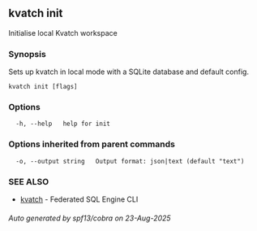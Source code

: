 ## kvatch init

Initialise local Kvatch workspace

### Synopsis

Sets up kvatch in local mode with a SQLite database and default config.

```
kvatch init [flags]
```

### Options

```
  -h, --help   help for init
```

### Options inherited from parent commands

```
  -o, --output string   Output format: json|text (default "text")
```

### SEE ALSO

* [kvatch](kvatch.md)	 - Federated SQL Engine CLI

###### Auto generated by spf13/cobra on 23-Aug-2025
